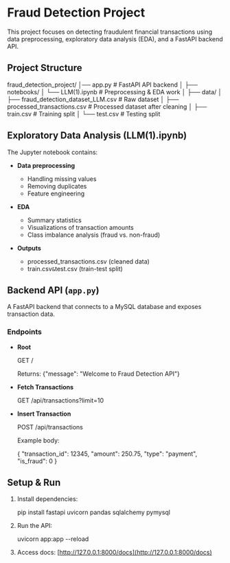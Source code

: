 #  Fraud Detection Project

This project focuses on detecting fraudulent financial transactions using data preprocessing, exploratory data analysis (EDA), and a FastAPI backend API.


## Project Structure

fraud_detection_project/
│── app.py                               # FastAPI API backend
│
├── notebooks/
│   └── LLM(1).ipynb                     # Preprocessing & EDA work
│
├── data/
│   ├── fraud_detection_dataset_LLM.csv  # Raw dataset
│   ├── processed_transactions.csv       # Processed dataset after cleaning
│   ├── train.csv                        # Training split
│   └── test.csv                         # Testing split

## Exploratory Data Analysis (LLM(1).ipynb)

The Jupyter notebook contains:

* **Data preprocessing**

  * Handling missing values
  * Removing duplicates
  * Feature engineering
* **EDA**

  * Summary statistics
  * Visualizations of transaction amounts
  * Class imbalance analysis (fraud vs. non-fraud)
* **Outputs**

  * processed_transactions.csv (cleaned data)
  * train.csv` & `test.csv (train-test split)


## Backend API (`app.py`)

A FastAPI backend that connects to a MySQL database and exposes transaction data.

### Endpoints

* **Root**


  GET /

  Returns:
  {"message": "Welcome to Fraud Detection API"}

* **Fetch Transactions**

  GET /api/transactions?limit=10

* **Insert Transaction**

  POST /api/transactions

  Example body:

  {
    "transaction_id": 12345,
    "amount": 250.75,
    "type": "payment",
    "is_fraud": 0
  }

## Setup & Run

1. Install dependencies:

   pip install fastapi uvicorn pandas sqlalchemy pymysql

2. Run the API:

   uvicorn app:app --reload

3. Access docs: [http://127.0.0.1:8000/docs](http://127.0.0.1:8000/docs)




